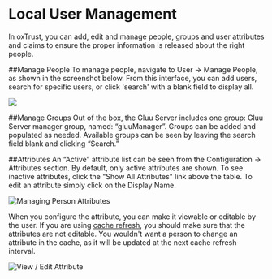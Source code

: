 # Local User Management
In oxTrust, you can add, edit and manage people, groups and user attributes and claims to ensure the proper information is released about the right people. 

##Manage People
To manage people, navigate to User → Manage People, as shown in the screenshot below. From this interface, you can add users, search for specific users, or click 'search' with a blank field to display all. 

![](http://www.gluu.org/docs/img/local_user_admin/manage_people.png)

##Manage Groups
Out of the box, the Gluu Server includes one group: Gluu Server manager group, named: “gluuManager”. Groups can be added and populated as needed. Available groups can be seen by leaving the search field blank and clicking “Search.”

##Attributes
An “Active” attribute list can be seen from the Configuration → Attributes section. By default, only active attributes are shown. To see inactive attributes, click the "Show All Attributes" link above the table. To edit an attribute simply click on the Display Name.

![](http://www.gluu.org/docs/img/local_user_admin/attr_list.png "Managing Person Attributes")

When you configure the attribute, you can make it viewable or editable by the user. If you are using [cache refresh](http://www.gluu.org/docs/admin-guide/user-management/ldap-sync/), you should make sure that the attributes are not editable. You wouldn't want a person to change an attribute in the cache, as it will be updated at the next cache refresh interval. 

![](http://www.gluu.org/docs/img/local_user_admin/attr_detail.png "View / Edit Attribute")



